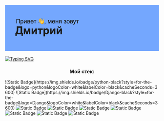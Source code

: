 <img src="header.png" alt="Привет, меня зовут Дмитрий">

<a href="https://git.io/typing-svg"><img src="https://readme-typing-svg.herokuapp.com?font=Cabin&pause=1000&center=true&vCenter=true&random=false&width=435&lines=%D0%AF+Python+Backend+%D1%80%D0%B0%D0%B7%D1%80%D0%B0%D0%B1%D0%BE%D1%82%D1%87%D0%B8%D0%BA" alt="Typing SVG" /></a>

<h3 align="center">Мой стек:</h3>
![Static Badge](https://img.shields.io/badge/python-black?style=for-the-badge&logo=python&logoColor=white&labelColor=black&cacheSeconds=3600)
![Static Badge](https://img.shields.io/badge/Django-black?style=for-the-badge&logo=Django&logoColor=white&labelColor=black&cacheSeconds=3600)

<img alt="Static Badge" src="https://img.shields.io/badge/FastAPI-black?style=for-the-badge&logo=Fastapi&logoColor=white&cacheSeconds=3600&link=https%3A%2F%2Ffastapi.tiangolo.com">
<img alt="Static Badge" src="https://img.shields.io/badge/Flask-black?style=for-the-badge&logo=flask&logoColor=white&cacheSeconds=3600&link=https%3A%2F%2Fflask.palletsprojects.com%2Fen%2Flatest%2F">
<img alt="Static Badge" src="https://img.shields.io/badge/aiogram-3-black?style=for-the-badge&logo=aiogram&logoColor=white&labelColor=black&color=grey&cacheSeconds=3600&link=https%3A%2F%2Faiogram.dev">
<img alt="Static Badge" src="https://img.shields.io/badge/python%20telegram%20bot-black?style=for-the-badge&logo=aiogram&logoColor=white&labelColor=black&cacheSeconds=3600&link=https%3A%2F%2Fdocs.python-telegram-bot.org%2Fen%2Flatest%2F">
<img alt="Static Badge" src="https://img.shields.io/badge/scrapy-black?style=for-the-badge&logo=scrapy&logoColor=white&labelColor=black&cacheSeconds=3600&link=https%3A%2F%2Fscrapy.org">
<img alt="Static Badge" src="https://img.shields.io/badge/Bootstrap-black?style=for-the-badge&logo=bootstrap&logoColor=white&labelColor=black&cacheSeconds=3600&link=https%3A%2F%2Fgetbootstrap.com">
<img alt="Static Badge" src="https://img.shields.io/badge/html-black?style=for-the-badge&logo=html5&logoColor=white&labelColor=black&cacheSeconds=3600&link=https%3A%2F%2Fhtml.spec.whatwg.org">










<!--
**dmsnback/dmsnback** is a ✨ _special_ ✨ repository because its `README.md` (this file) appears on your GitHub profile.

Here are some ideas to get you started:

- 🔭 I’m currently working on ...
- 🌱 I’m currently learning ...
- 👯 I’m looking to collaborate on ...
- 🤔 I’m looking for help with ...
- 💬 Ask me about ...
- 📫 How to reach me: ...
- 😄 Pronouns: ...
- ⚡ Fun fact: ...
-->
